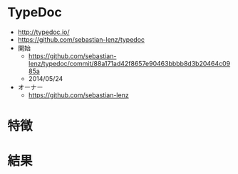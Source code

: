 # TypeDoc
- http://typedoc.io/
- https://github.com/sebastian-lenz/typedoc
- 開始
  - https://github.com/sebastian-lenz/typedoc/commit/88a171ad42f8657e90463bbbb8d3b20464c0985a
  - 2014/05/24
- オーナー
  - https://github.com/sebastian-lenz

# 特徴

# 結果
